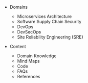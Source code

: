 * Domains
  * Microservices Architecture
  * Software Supply Chain Security
  * DevOps
  * DevSecOps
  * Site Reliability Engineering (SRE)

* Content
  * Domain Knowledge
  * Mind Maps
  * Code 
  * FAQs
  * References

